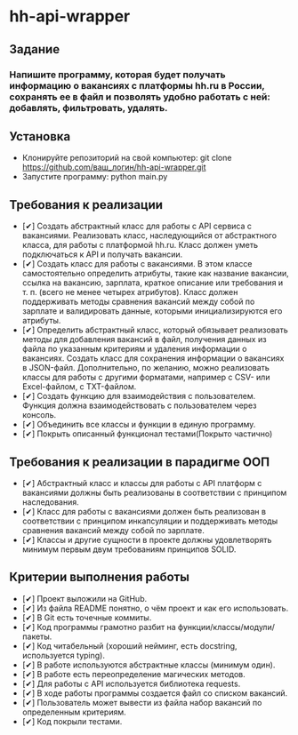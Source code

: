 ﻿# hh-api-wrapper

## Задание
### Напишите программу, которая будет получать информацию о вакансиях с платформы hh.ru в России, сохранять ее в файл и позволять удобно работать с ней: добавлять, фильтровать, удалять.

## Установка 
- Клонируйте репозиторий на свой компьютер:
git clone https://github.com/ваш_логин/hh-api-wrapper.git
- Запустите программу:
python main.py

## Требования к реализации

- [✔] Создать абстрактный класс для работы с API сервиса с вакансиями. Реализовать класс, наследующийся от абстрактного класса, для работы с платформой hh.ru. Класс должен уметь подключаться к API и получать вакансии.
- [✔] Создать класс для работы с вакансиями. В этом классе самостоятельно определить атрибуты, такие как название вакансии, ссылка на вакансию, зарплата, краткое описание или требования и т. п. (всего не менее четырех атрибутов). Класс должен поддерживать методы сравнения вакансий между собой по зарплате и валидировать данные, которыми инициализируются его атрибуты.
- [✔] Определить абстрактный класс, который обязывает реализовать методы для добавления вакансий в файл, получения данных из файла по указанным критериям и удаления информации о вакансиях. Создать класс для сохранения информации о вакансиях в JSON-файл. Дополнительно, по желанию, можно реализовать классы для работы с другими форматами, например с CSV- или Excel-файлом, с TXT-файлом.
- [✔] Создать функцию для взаимодействия с пользователем. Функция должна взаимодействовать с пользователем через консоль.
- [✔] Объединить все классы и функции в единую программу.
- [✔] Покрыть описанный функционал тестами(Покрыто частично)

## Требования к реализации в парадигме ООП

- [✔] Абстрактный класс и классы для работы с API платформ с вакансиями должны быть реализованы в соответствии с принципом наследования.
- [✔] Класс для работы с вакансиями должен быть реализован в соответствии с принципом инкапсуляции и поддерживать методы сравнения вакансий между собой по зарплате.
- [✔] Классы и другие сущности в проекте должны удовлетворять минимум первым двум требованиям принципов SOLID.

## Критерии выполнения работы

- [✔] Проект выложили на GitHub.
- [✔] Из файла README понятно, о чём проект и как его использовать.
- [✔] В Git есть точечные коммиты.
- [✔] Код программы грамотно разбит на функции/классы/модули/пакеты.
- [✔] Код читабельный (хороший нейминг, есть docstring, используется typing).
- [✔] В работе используются абстрактные классы (минимум один).
- [✔] В работе есть переопределение магических методов.
- [✔] Для работы с API используется библиотека requests.
- [✔] В ходе работы программы создается файл со списком вакансий.
- [✔] Пользователь может вывести из файла набор вакансий по определенным критериям.
- [✔] Код покрыли тестами.
